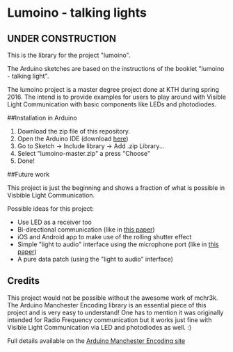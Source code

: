 
# Lumoino - talking lights

## UNDER CONSTRUCTION

This is the library for the project "lumoino". 

The Arduino sketches are based on the instructions of the booklet "lumoino - talking light".

The lumoino project is a master degree project done at KTH during spring 2016.
The intend is to provide examples for users to play around with Visible Light Communication with basic components like LEDs and photodiodes.

##Installation in Arduino
1. Download the zip file of this repository.
2. Open the Arduino IDE (download [here](http://www.arduino.cc))
3. Go to Sketch -> Include library -> Add .zip Library...
4. Select "lumoino-master.zip" a press "Choose"
5. Done!

##Future work

This project is just the beginning and shows a fraction of what is possible in Visbible Light Communication.

Possible ideas for this project:
- Use LED as a receiver too
- Bi-directional communication (like in [this paper](http://www.merl.com/publications/docs/TR2003-35.pdf "this paper"))
- iOS and Android app to make use of the rolling shutter effect
- Simple "light to audio" interface using the microphone port (like in [this paper](https://www.disneyresearch.com/publication/from-sound-to-sight-using-audio-processing-to-enable-visible-light-communication/ "this paper"))
- A pure data patch (using the "light to audio" interface)

## Credits

This project would not be possible without the awesome work of mchr3k. The Arduino Manchester Encoding library is an essential piece of this project and is very easy to understand! One has to mention it was originally intended for Radio Frequency communication but it works just fine with Visible Light Communication via LED and photodiodes as well. :)

Full details available on the [Arduino Manchester Encoding site](http://mchr3k.github.com/arduino-libs-manchester/)
